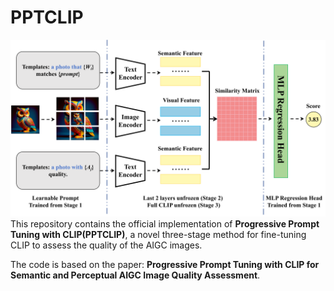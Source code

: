 # PPTCLIP
![image](https://github.com/Handvery/PPTCLIP/blob/main/framework.png)
This repository contains the official implementation of **Progressive Prompt Tuning with CLIP(PPTCLIP)**, a novel three-stage method for fine-tuning CLIP to assess the quality of the AIGC images. 

The code is based on the paper: **Progressive Prompt Tuning with CLIP for Semantic and Perceptual AIGC Image Quality Assessment**.

